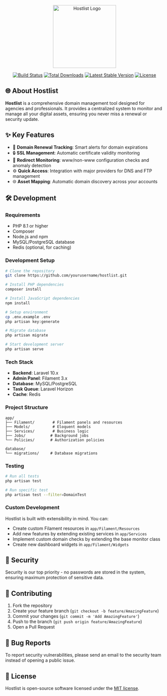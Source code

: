 <p align="center">
<img src="https://avatars.githubusercontent.com/u/186941888?v=4" width="200" alt="Hostlist Logo">
</p>

<p align="center">
<a href="https://github.com/hostlist/actions"><img src="https://github.com/hostlist/workflows/tests.yml/badge.svg" alt="Build Status"></a>
<a href="https://packagist.org/packages/hostlist/hostlist"><img src="https://img.shields.io/packagist/dt/hostlist/hostlist" alt="Total Downloads"></a>
<a href="https://packagist.org/packages/hostlist/hostlist"><img src="https://img.shields.io/packagist/v/hostlist/hostlist" alt="Latest Stable Version"></a>
<a href="https://packagist.org/packages/hostlist/hostlist"><img src="https://img.shields.io/packagist/l/hostlist/hostlist" alt="License"></a>
</p>

## 🌐 About Hostlist

**Hostlist** is a comprehensive domain management tool designed for agencies and professionals. It provides a centralized system to monitor and manage all your digital assets, ensuring you never miss a renewal or security update.

## ✨ Key Features

- 🔄 **Domain Renewal Tracking**: Smart alerts for domain expirations
- 🔒 **SSL Management**: Automatic certificate validity monitoring
- 🚦 **Redirect Monitoring**: www/non-www configuration checks and anomaly detection
- ⚙️ **Quick Access**: Integration with major providers for DNS and FTP management
- 🌐 **Asset Mapping**: Automatic domain discovery across your accounts

## 🛠️ Development

### Requirements
- PHP 8.1 or higher
- Composer
- Node.js and npm
- MySQL/PostgreSQL database
- Redis (optional, for caching)

### Development Setup
```bash
# Clone the repository
git clone https://github.com/yourusername/hostlist.git

# Install PHP dependencies
composer install

# Install JavaScript dependencies
npm install

# Setup environment
cp .env.example .env
php artisan key:generate

# Migrate database
php artisan migrate

# Start development server
php artisan serve
```

### Tech Stack
- **Backend**: Laravel 10.x
- **Admin Panel**: Filament 3.x
- **Database**: MySQL/PostgreSQL
- **Task Queue**: Laravel Horizon
- **Cache**: Redis

### Project Structure
```
app/
├── Filament/        # Filament panels and resources
├── Models/          # Eloquent models
├── Services/        # Business logic
├── Jobs/           # Background jobs
└── Policies/       # Authorization policies

database/
└── migrations/     # Database migrations
```

### Testing
```bash
# Run all tests
php artisan test

# Run specific test
php artisan test --filter=DomainTest
```

### Custom Development
Hostlist is built with extensibility in mind. You can:
- Create custom Filament resources in `app/Filament/Resources`
- Add new features by extending existing services in `app/Services`
- Implement custom domain checks by extending the base monitor class
- Create new dashboard widgets in `app/Filament/Widgets`

## 🔐 Security
Security is our top priority - no passwords are stored in the system, ensuring maximum protection of sensitive data.

## 🤝 Contributing
1. Fork the repository
2. Create your feature branch (`git checkout -b feature/AmazingFeature`)
3. Commit your changes (`git commit -m 'Add AmazingFeature'`)
4. Push to the branch (`git push origin feature/AmazingFeature`)
5. Open a Pull Request

## 📝 Bug Reports
To report security vulnerabilities, please send an email to the security team instead of opening a public issue.

## 📜 License
Hostlist is open-source software licensed under the [MIT license](https://opensource.org/licenses/MIT).
